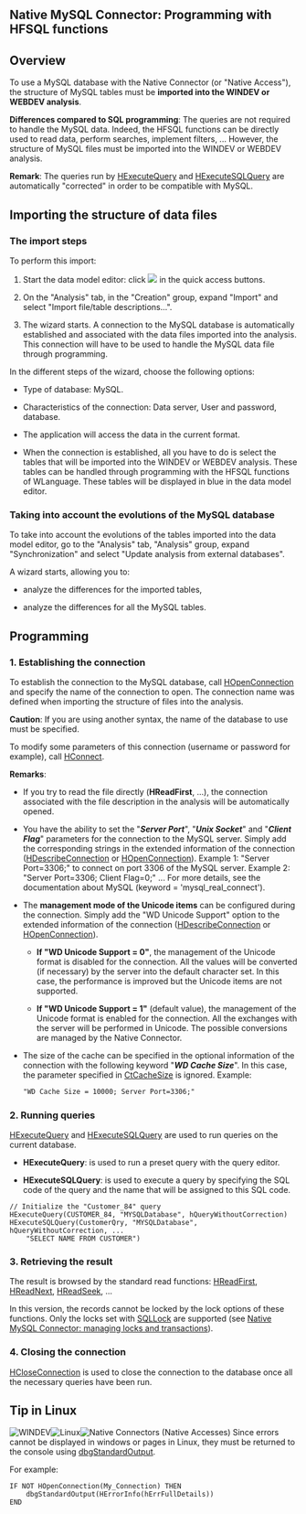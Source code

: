 


## Native MySQL Connector: Programming with HFSQL functions
			



<a name="NOTE1"></a>
<a name="NOTE1_1"></a>


## Overview
<a name="overview_ELTTEXTE000250"></a>
To use a MySQL database with the Native Connector (or "Native Access"), the structure of MySQL tables must be **imported into the WINDEV or WEBDEV analysis**.

**Differences compared to SQL programming**: The queries are not required to handle the MySQL data. Indeed, the HFSQL functions can be directly used to read data, perform searches, implement filters, ... However, the structure of MySQL files must be imported into the WINDEV or WEBDEV analysis.

**Remark**: The queries run by [HExecuteQuery](../WDLang4/3044080.md) and [HExecuteSQLQuery](../WDLang4/3044084.md) are automatically "corrected" in order to be compatible with MySQL.



<a name="NOTE2"></a>
<a name="NOTE2_1"></a>


## Importing the structure of data files
<a name="importing_the_structure_data_files_ELTTEXTE000280"></a>


### The import steps
<a name="the_import_steps_ELTPARAGRAPHE000030"></a>

To perform this import: 

1. Start the data model editor: click ![](https://doc.pcsoft.fr/en-US/images/image.awp?langid=3&name=Ico_Analyse.gif) in the quick access buttons.

2. On the "Analysis" tab, in the "Creation" group, expand "Import" and select "Import file/table descriptions...".

3. The wizard starts.  A connection to the MySQL database is automatically established and associated with the data files imported into the analysis. This connection will have to be used to handle the MySQL data file through programming.




In the different steps of the wizard, choose the following options:

- Type of database: MySQL. 

- Characteristics of the connection: Data server, User and password, database.  

- The application will access the data in the current format.

- When the connection is established, all you have to do is select the tables that will be imported into the WINDEV or WEBDEV analysis. These tables can be handled through programming with the HFSQL functions of WLanguage. These tables will be displayed in blue in the data model editor.



<a name="NOTE2_2"></a>


### Taking into account the evolutions of the MySQL database
<a name="taking_into_account_the_evolutions_the_mysql_database_ELTPARAGRAPHE000062"></a>

To take into account the evolutions of the tables imported into the data model editor, go to the "Analysis" tab, "Analysis" group, expand "Synchronization" and select "Update analysis from external databases".

A wizard starts, allowing you to:

- analyze the differences for the imported tables, 

- analyze the differences for all the MySQL tables.




<a name="NOTE3"></a>
<a name="NOTE3_1"></a>


## Programming
<a name="programming_ELTTEXTE000310"></a>


### 1. Establishing the connection
<a name="1_establishing_the_connection_ELTPARAGRAPHE000088"></a>

To establish the connection to the MySQL database, call [HOpenConnection](../WDLang4/3044107.md) and specify the name of the connection to open. The connection name was defined when importing the structure of files into the analysis.

**Caution**: If you are using another syntax, the name of the database to use must be specified.

To modify some parameters of this connection (username or password for example), call [HConnect](../WDLang4/3044263.md).

**Remarks**:

- If you try to read the file directly (**HReadFirst**, ...), the connection associated with the file description in the analysis will be automatically opened.

- You have the ability to set the "***Server Port***", "***Unix Socket***" and "***Client Flag***" parameters for the connection to the MySQL server. Simply add the corresponding strings in the extended information of the connection ([HDescribeConnection](../WDLang4/3044205.md) or [HOpenConnection](../WDLang4/3044107.md)).
	Example 1: "Server Port=3306;" to connect on port 3306 of the MySQL server.
	Example 2: "Server Port=3306; Client Flag=0;"
	...
	For more details, see the documentation about MySQL (keyword = 'mysql_real_connect').

- The **management mode of the Unicode items** can be configured during the connection. Simply add the "WD Unicode Support" option to the extended information of the connection ([HDescribeConnection](../WDLang4/3044205.md) or [HOpenConnection](../WDLang4/3044107.md)).

	- **If "WD Unicode Support = 0"**, the management of the Unicode format is disabled for the connection. All the values will be converted (if necessary) by the server into the default character set. In this case, the performance is improved but the Unicode items are not supported. 

	- **If "WD Unicode Support = 1"** (default value), the management of the Unicode format is enabled for the connection. All the exchanges with the server will be performed in Unicode. The possible conversions are managed by the Native Connector. 




- The size of the cache can be specified in the optional information of the connection with the following keyword "***WD Cache Size***". In this case, the parameter specified in [CtCacheSize](../Proprietes/2512027.md) is ignored. 
	Example:
	
	```txt
	"WD Cache Size = 10000; Server Port=3306;"
	```




<a name="NOTE3_2"></a>


### 2. Running queries
<a name="2_running_queries_ELTPARAGRAPHE000142"></a>

[HExecuteQuery](../WDLang4/3044080.md) and [HExecuteSQLQuery](../WDLang4/3044084.md) are used to run queries on the current database.

- **HExecuteQuery**: is used to run a preset query with the query editor.

- **HExecuteSQLQuery**: is used to execute a query by specifying the SQL code of the query and the name that will be assigned to this SQL code.



```wl
// Initialize the "Customer_84" query
HExecuteQuery(CUSTOMER_84, "MYSQLDatabase", hQueryWithoutCorrection)
HExecuteSQLQuery(CustomerQry, "MYSQLDatabase", hQueryWithoutCorrection, ...
	"SELECT NAME FROM CUSTOMER")
```

<a name="NOTE3_3"></a>


### 3. Retrieving the result
<a name="3_retrieving_the_result_ELTPARAGRAPHE000159"></a>

The result is browsed by the standard read functions: [HReadFirst](../WDLang4/3044051.md), [HReadNext](../WDLang4/3044037.md), [HReadSeek](../WDLang4/3044050.md), ...

In this version, the records cannot be locked by the lock options of these functions. Only the locks set with [SQLLock](../WDLang4/3072003.md) are supported (see [Native MySQL Connector: managing locks and transactions](../WDMySQL/5517005.md)).
<a name="NOTE3_4"></a>


### 4. Closing the connection
<a name="4_closing_the_connection_ELTPARAGRAPHE000183"></a>

[HCloseConnection](../WDLang4/3044095.md) is used to close the connection to the database once all the necessary queries have been run.

<a name="NOTE4"></a>
<a name="NOTE4_1"></a>


## Tip in Linux
<a name="tip_linux_ELTTEXTE000352"></a>
![WINDEV](https://doc.pcsoft.fr/ext/images/us/WD.png)![Linux](https://doc.pcsoft.fr/ext/images/us/LX.png)![Native Connectors (Native Accesses)](https://doc.pcsoft.fr/ext/images/us/AN.png) Since errors cannot be displayed in windows or pages in Linux, they must be returned to the console using [dbgStandardOutput](../WDLang1/3014020.md).

For example:


```wl
IF NOT HOpenConnection(My_Connection) THEN
	dbgStandardOutput(HErrorInfo(hErrFullDetails))
END
```



